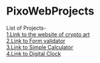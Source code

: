 # PixoWebProjects
List of Projects-\
[1.Link to the website of crypto art](https://kavya-25.github.io/PixoWebProjects/pixoWebProjects/)\
[2.Link to Form validator](https://kavya-25.github.io/PixoWebProjects/formvalidator/)\
[3.Link to Simple Calculator](https://kavya-25.github.io/PixoWebProjects/calculator/)\
[4.Link to Digital Clock](https://kavya-25.github.io/PixoWebProjects/DigitalClock/)
